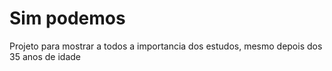 # Sim podemos
 Projeto para mostrar a todos a importancia dos estudos, mesmo depois dos 35 anos de idade
